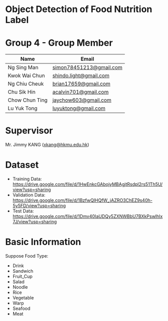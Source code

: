 # Object Detection of Food Nutrition Label

# Group 4 - Group Member
| Name | Email |
| --- | --- |
| Ng Sing Man | simon78451213@gmail.com |
| Kwok Wai Chun | shindo.light@gmail.com |
| Ng Chiu Cheuk | brian17659@gmail.com |
| Chu Sik Hin | acalvin701@gmail.com |
| Chow Chun Ting | jaychow603@gmail.com |
| Lu Yuk Tong | luyuktong@gmail.com |

# Supervisor
Mr. Jimmy KANG (xkang@hkmu.edu.hk)

# Dataset
- Training Data: https://drive.google.com/file/d/1HwEnkcGAbojyMBAgjtRsdpl2rs51Th5U/view?usp=sharing
- Validation Data: https://drive.google.com/file/d/1BzfwQlHQfW_jAZRO3ChEZ9s40h-5y5FD/view?usp=sharing
- Test Data: https://drive.google.com/file/d/1Dmv40IaUDQy5ZXNWBbU7BXkPswlhlx7J/view?usp=sharing

# Basic Information
Suppose Food Type: 
- Drink
- Sandwich
- Fruit_Cup
- Salad
- Noodle
- Rice
- Vegetable
- Warp
- Seafood
- Meat
